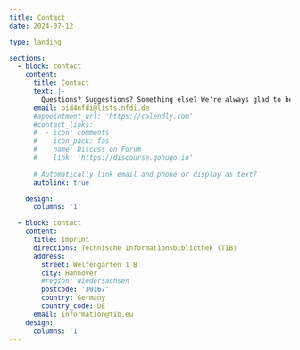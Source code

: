 ```yaml
---
title: Contact
date: 2024-07-12

type: landing

sections:
  - block: contact
    content:
      title: Contact
      text: |-
        Questions? Suggestions? Something else? We're always glad to hear from you. Drop us a line and we'll respond as soon as possible.
      email: pid4nfdi@lists.nfdi.de
      #appointment_url: 'https://calendly.com'
      #contact_links:
      #  - icon: comments
      #    icon_pack: fas
      #    name: Discuss on Forum
      #    link: 'https://discourse.gohugo.io'
    
      # Automatically link email and phone or display as text?
      autolink: true

    design:
      columns: '1'

  - block: contact
    content:
      title: Imprint
      directions: Technische Informationsbibliothek (TIB)
      address:
        street: Welfengarten 1 B
        city: Hannover
        #region: Niedersachsen
        postcode: '30167'
        country: Germany
        country_code: DE
      email: information@tib.eu
    design:
      columns: '1'
---
```

